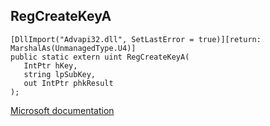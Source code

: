 ## RegCreateKeyA

```
[DllImport("Advapi32.dll", SetLastError = true)][return: MarshalAs(UnmanagedType.U4)]
public static extern uint RegCreateKeyA(
   IntPtr hKey,
   string lpSubKey,
   out IntPtr phkResult
);
```

[Microsoft documentation](https://docs.microsoft.com/en-us/windows/win32/api/winreg/nf-winreg-regcreatekeya)
